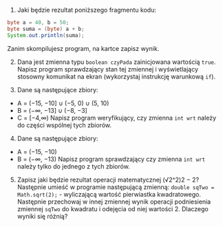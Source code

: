 1. Jaki będzie rezultat poniższego fragmentu kodu:
``` java
byte a = 40, b = 50;
byte suma = (byte) a + b;
System.out.println(suma);
```
Zanim skompilujesz program, na kartce zapisz wynik.

2. Dana jest zmienna typu `boolean czyPada` zainicjowana wartością `true`. Napisz program sprawdzający stan tej zmiennej i wyświetlający stosowny komunikat na ekran (wykorzystaj instrukcję warunkową `if`).

3. Dane są następujące zbiory:
* A = (−15, −10] ∪ (−5, 0) ∪ (5, 10)
* B = (−∞, −13] ∪ (−8, −3]
* C = [−4,∞)
Napisz program weryfikujący, czy zmienna `int wrt` należy do części wspólnej tych zbiorów.

4. Dane są następujące zbiory:
* A = (−15, −10)
* B = (−∞, −13)
Napisz program sprawdzający czy zmienna `int wrt` należy tylko do jednego z tych zbiorów.

5. Zapisz jaki będzie rezultat operacji matematycznej (√2^2)2 − 2? Następnie umieść w programie następującą zmienną: `double sqTwo = Math.sqrt(2);` - wyliczającą wartość pierwiastka kwadratowego. Następnie przechowaj w innej zmiennej wynik operacji podniesienia zmiennej `sqTwo` do kwadratu i odejęcia od niej wartości 2. Dlaczego wyniki się różnią?